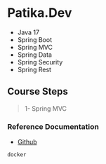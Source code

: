 # Patika.Dev

- Java 17
- Spring Boot 
- Spring MVC
- Spring Data
- Spring Security
- Spring Rest

## Course Steps
> 1- Spring MVC

### Reference Documentation

* [Github](https://github.com/elifintizamoglu/PatikaSpringBoot)

```sh
docker
```